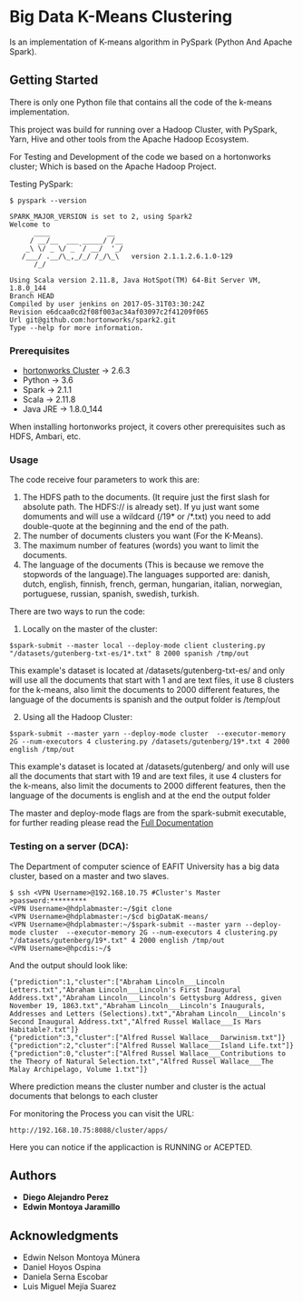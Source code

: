 # Big Data K-Means Clustering

Is an implementation of K-means algorithm in PySpark (Python And Apache Spark).

## Getting Started

There is only one Python file that contains all the code of the k-means implementation.

This project was build for running over a Hadoop Cluster, with PySpark, Yarn, Hive and other tools from the Apache Hadoop Ecosystem.

For Testing and Development of the code we based on a hortonworks cluster; Which is based on the Apache Hadoop Project.

Testing PySpark:
```
$ pyspark --version

SPARK_MAJOR_VERSION is set to 2, using Spark2
Welcome to
      ____              __
     / __/__  ___ _____/ /__
    _\ \/ _ \/ _ `/ __/  '_/
   /___/ .__/\_,_/_/ /_/\_\   version 2.1.1.2.6.1.0-129
      /_/

Using Scala version 2.11.8, Java HotSpot(TM) 64-Bit Server VM, 1.8.0_144
Branch HEAD
Compiled by user jenkins on 2017-05-31T03:30:24Z
Revision e6dcaa0cd2f08f003ac34af03097c2f41209f065
Url git@github.com:hortonworks/spark2.git
Type --help for more information.

```

### Prerequisites

- [hortonworks Cluster](https://hortonworks.com/) ->  2.6.3
- Python -> 3.6
- Spark -> 2.1.1
- Scala -> 2.11.8
- Java JRE -> 1.8.0_144

When installing hortonworks project, it covers other prerequisites such as HDFS, Ambari, etc.

### Usage

The code receive four parameters to work this are:
1. The HDFS path to the documents. (It require just the first slash for absolute path. The HDFS:// is already set). If yu just want some domuments and will use a wildcard (/19* or /*.txt) you need to add double-quote at the beginning and the end of the path.
2. The number of documents clusters you want (For the K-Means).
3. The maximum number of features (words) you want to limit the documents.
4. The language of the documents (This is because we remove the stopwords of the language).The languages supported are: danish, dutch, english, finnish, french, german, hungarian, italian, norwegian, portuguese, russian, spanish, swedish, turkish.

There are two ways to run the code:


1. Locally on the master of the cluster:

```
$spark-submit --master local --deploy-mode client clustering.py "/datasets/gutenberg-txt-es/1*.txt" 8 2000 spanish /tmp/out
```
This example's dataset is located at /datasets/gutenberg-txt-es/ and only will use all the documents that start with 1 and are text files, it use 8 clusters for the k-means, also limit the documents to 2000 different features, the language of the documents is spanish and the output folder is /temp/out

2. Using all the Hadoop Cluster:
```
$spark-submit --master yarn --deploy-mode cluster  --executor-memory 2G --num-executors 4 clustering.py /datasets/gutenberg/19*.txt 4 2000 english /tmp/out
```
This example's dataset is located at /datasets/gutenberg/ and only will use all the documents that start with 19 and are text files, it use 4 clusters for the k-means, also limit the documents to 2000 different features, then the language of the documents is english and at the end the output folder

The master and deploy-mode flags are from the spark-submit executable, for further reading please read the [Full Documentation](https://spark.apache.org/docs/2.1.1/submitting-applications.html)

### Testing on a server (DCA):
The Department of computer science of EAFIT University has a big data cluster, based on a master and two slaves.
```
$ ssh <VPN Username>@192.168.10.75 #Cluster's Master
>password:*********
<VPN Username>@hdplabmaster:~/$git clone
<VPN Username>@hdplabmaster:~/$cd bigDataK-means/
<VPN Username>@hdplabmaster:~/$spark-submit --master yarn --deploy-mode cluster  --executor-memory 2G --num-executors 4 clustering.py "/datasets/gutenberg/19*.txt" 4 2000 english /tmp/out
<VPN Username>@hpcdis:~/$

```
And the output should look like:
```
{"prediction":1,"cluster":["Abraham Lincoln___Lincoln Letters.txt","Abraham Lincoln___Lincoln's First Inaugural Address.txt","Abraham Lincoln___Lincoln's Gettysburg Address, given November 19, 1863.txt","Abraham Lincoln___Lincoln's Inaugurals, Addresses and Letters (Selections).txt","Abraham Lincoln___Lincoln's Second Inaugural Address.txt","Alfred Russel Wallace___Is Mars Habitable?.txt"]}
{"prediction":3,"cluster":["Alfred Russel Wallace___Darwinism.txt"]}
{"prediction":2,"cluster":["Alfred Russel Wallace___Island Life.txt"]}
{"prediction":0,"cluster":["Alfred Russel Wallace___Contributions to the Theory of Natural Selection.txt","Alfred Russel Wallace___The Malay Archipelago, Volume 1.txt"]}

```
Where prediction means the cluster number and cluster is the actual documents that belongs to each cluster

For monitoring the Process you can visit the URL:
```
http://192.168.10.75:8088/cluster/apps/
```
Here you can notice if the applicaction is RUNNING or ACEPTED.

## Authors

* **Diego Alejandro Perez**
* **Edwin Montoya Jaramillo**
## Acknowledgments

* Edwin Nelson Montoya Múnera
* Daniel Hoyos Ospina
* Daniela Serna Escobar
* Luis Miguel Mejía Suarez

